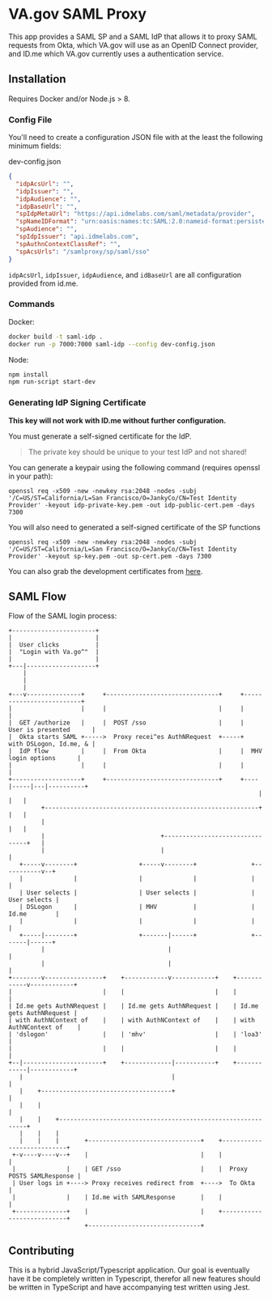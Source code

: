 # VA.gov SAML Proxy

This app provides a SAML SP and a SAML IdP that allows it to proxy SAML requests from Okta, which VA.gov will use as an OpenID Connect provider, and ID.me which VA.gov currently uses a authentication service. 

## Installation

Requires Docker and/or Node.js > 8.

### Config File

You'll need to create a configuration JSON file with at the least the following minimum fields:

dev-config.json

```json
{
  "idpAcsUrl": "",
  "idpIssuer": "",
  "idpAudience": "",
  "idpBaseUrl": "",
  "spIdpMetaUrl": "https://api.idmelabs.com/saml/metadata/provider",
  "spNameIDFormat": "urn:oasis:names:tc:SAML:2.0:nameid-format:persistent",
  "spAudience": "",
  "spIdpIssuer": "api.idmelabs.com",
  "spAuthnContextClassRef": "",
  "spAcsUrls": "/samlproxy/sp/saml/sso"
}
```

`idpAcsUrl`, `idpIssuer`, `idpAudience`, and `idBaseUrl` are all configuration provided from id.me.

### Commands

Docker: 
```bash
docker build -t saml-idp .
docker run -p 7000:7000 saml-idp --config dev-config.json
```

Node:
```bash
npm install
npm run-script start-dev
```

### Generating IdP Signing Certificate

**This key will not work with ID.me without further configuration.**

You must generate a self-signed certificate for the IdP.

> The private key should be unique to your test IdP and not shared!

You can generate a keypair using the following command (requires openssl in your path):

``` shell
openssl req -x509 -new -newkey rsa:2048 -nodes -subj '/C=US/ST=California/L=San Francisco/O=JankyCo/CN=Test Identity Provider' -keyout idp-private-key.pem -out idp-public-cert.pem -days 7300
```

You will also need to generated a self-signed certificate of the SP functions

``` shell
openssl req -x509 -new -newkey rsa:2048 -nodes -subj '/C=US/ST=California/L=San Francisco/O=JankyCo/CN=Test Identity Provider' -keyout sp-key.pem -out sp-cert.pem -days 7300
```

You can also grab the development certificates from [here](https://github.com/department-of-veterans-affairs/vets-contrib/blob/master/Developer%20Process/SAML%20Proxy/Certificates.md).

## SAML Flow

Flow of the SAML login process: 

```
+-----------------------+
|                       |
|  User clicks          |
|  "Login with Va.go^"  |
|                       |
+---|-------------------+
    |
    |
    |
+---v---------------+     +-------------------------------+     +-------------------------+
|                   |     |                               |     |                         |
|  GET /authorize   |     |  POST /sso                    |     |  User is presented      |
|  Okta starts SAML +----->  Proxy recei^es AuthNRequest  +-----+  with DSLogon, Id.me, & |
|  IdP flow         |     |  From Okta                    |     |  MHV login options      |
|                   |     |                               |     |                         |
+-------------------+     +-------------------------------+     +----|-----|---|----------+
                                                                     |     |   |
         +-----------------------------------------------------------+     |   |
         |                                                                 |   |
         |                                +--------------------------------+   |
         |                                |                                    |
   +-----v--------+                 +-----v--------+               +-----------v--+
   |              |                 |              |               |              |
   | User selects |                 | User selects |               | User selects |
   | DSLogon      |                 | MHV          |               | Id.me        |
   |              |                 |              |               |              |
   +-----|--------+                 +-------|------+               +-------|------+
         |                                  |                              |
         |                                  |                              |
+--------v----------------+    +------------v------------+    +------------v------------+
|                         |    |                         |    |                         |
| Id.me gets AuthNRequest |    | Id.me gets AuthNRequest |    | Id.me gets AuthNRequest |
| with AuthNContext of    |    | with AuthNContext of    |    | with AuthNContext of    |
| 'dslogon'               |    | 'mhv'                   |    | 'loa3'                  |
|                         |    |                         |    |                         |
+--|----------------------+    +-------------|-----------+    +------------|------------+
   |                                         |                             |
   |    +------------------------------------+                             |
   |    |                                                                  |
   |    |    +-------------------------------------------------------------+
   |    |    |
   |    |    |       +-------------------------------+    +---------------------------+
 +-v----v----v--+    |                               |    |                           |
 |              |    | GET /sso                      |    |  Proxy POSTS SAMLResponse |
 | User logs in +----> Proxy receives redirect from  +---->  To Okta                  |
 |              |    | Id.me with SAMLResponse       |    |                           |
 +--------------+    |                               |    +---------------------------+
                     +-------------------------------+

```

## Contributing

This is a hybrid JavaScript/Typescript application. Our goal is eventually have it be completely written in Typescript, therefor all new features should be written in TypeScript and have accompanying test written using Jest. 

